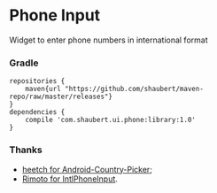 # Phone Input
Widget to enter phone numbers in international format

### Gradle
    
    repositories {
        maven{url "https://github.com/shaubert/maven-repo/raw/master/releases"}
    }
    dependencies {
        compile 'com.shaubert.ui.phone:library:1.0'
    }

### Thanks
 * [heetch for Android-Country-Picker](https://github.com/heetch/Android-country-picker);
 * [Rimoto for IntlPhoneInput](https://github.com/Rimoto/IntlPhoneInput).
